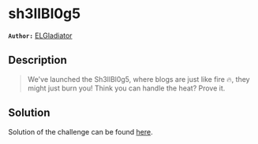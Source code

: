 # sh3llBl0g5

**`Author:`** [ELGladiator](https://github.com/ELHart05)

## Description

> We've launched the Sh3llBl0g5, where blogs are just like fire 🔥, they might just burn you! Think you can handle the heat? Prove it.

## Solution
Solution of the challenge can be found [here](solution/).
